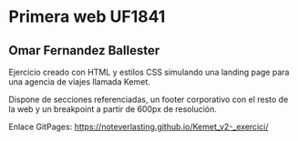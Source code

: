 # Primera web UF1841
## Omar Fernandez Ballester

Ejercicio creado con HTML y estilos CSS simulando una landing page para una agencia de viajes llamada Kemet.

Dispone de secciones referenciadas, un footer corporativo con el resto de la web y un breakpoint a partir de 600px de resolución.


Enlace GitPages: https://noteverlasting.github.io/Kemet_v2-_exercici/
